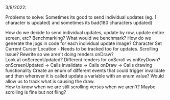 
3/9/2022:

Problems to solve:
Sometimes its good to send individual updates (eg. 1 character is updated) and sometimes its bad(180 characters updated)

How do we decide to send individual updates, update by row, update entire screen, etc?
    Benchmarking?  What would we benchmark?
How do we generate the jpgs in code for each individual update image?
    Character Set
    Current Cursor Location - Needs to be tracked too for updates.
Scrolling Issue?  Rewrite so we aren't doing renders onDraw?  
    Look at onScreenUpdated? Different renders for onScroll vs onKeyDown?
    onScreenUpdated -> Calls invalidate -> Calls onDraw -> Calls drawing functionality
    Create an enum of different events that could trigger invalidate and then wherever it is called update a variable with an enum value? 
        Would allow us to track what is causing the draw.  
    How to know when we are still scrolling versus when we aren't?  Maybe scrolling is fine but not fling?
